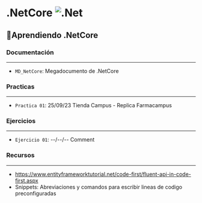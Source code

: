 # .NetCore ![.Net](https://img.shields.io/badge/.NET-5C2D91?style=&logo=.net&logoColor=white)
## :hammer:Aprendiendo .NetCore
### Documentación
---
- `MD_NetCore`: Megadocumento de .NetCore
### Practicas
---
- `Practica 01`: 25/09/23 Tienda Campus - Replica Farmacampus
### Ejercicios
---
- `Ejercicio 01`: --/--/-- Comment
### Recursos
---
- https://www.entityframeworktutorial.net/code-first/fluent-api-in-code-first.aspx
- Snippets: Abreviaciones y comandos para escribir lineas de codigo preconfiguradas